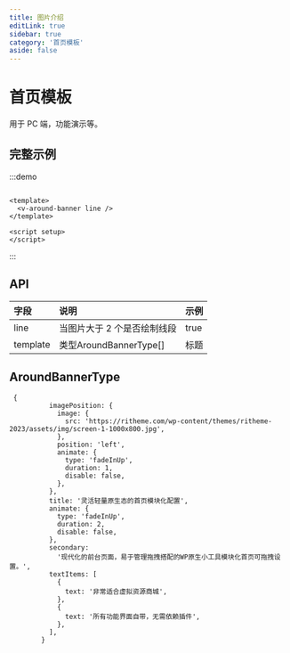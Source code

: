 ```yaml
---
title: 图片介绍
editLink: true
sidebar: true
category: '首页模板'
aside: false
---
```


# 首页模板

用于 PC 端，功能演示等。

## 完整示例

:::demo

```vue

<template>
  <v-around-banner line />
</template>

<script setup>
</script>
```

:::

## API

| 字段       | 说明                   | 示例   |
|:---------|:---------------------|:-----|
| line     | 当图片大于 2 个是否绘制线段      | true |
| template | 类型AroundBannerType[] | 标题   |

## AroundBannerType

```
 {
          imagePosition: {
            image: {
              src: 'https://ritheme.com/wp-content/themes/ritheme-2023/assets/img/screen-1-1000x800.jpg',
            },
            position: 'left',
            animate: {
              type: 'fadeInUp',
              duration: 1,
              disable: false,
            },
          },
          title: '灵活轻量原生态的首页模块化配置',
          animate: {
            type: 'fadeInUp',
            duration: 2,
            disable: false,
          },
          secondary:
            '现代化的前台页面，易于管理拖拽搭配的WP原生小工具模块化首页可拖拽设置。',
          textItems: [
            {
              text: '非常适合虚拟资源商城',
            },
            {
              text: '所有功能界面自带，无需依赖插件',
            },
          ],
        }
```
